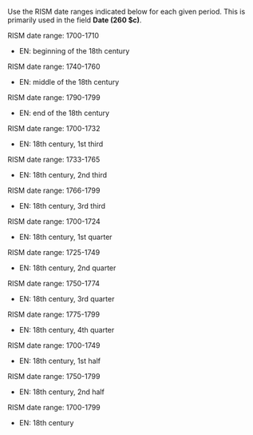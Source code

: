 Use the RISM date ranges indicated below for each given period. This is primarily used in the field **Date (260 $c)**.

RISM date range: 1700-1710

- EN: beginning of the 18th century    

RISM date range: 1740-1760

- EN: middle of the 18th century         

RISM date range: 1790-1799

- EN: end of the 18th century   

RISM date range: 1700-1732

- EN: 18th century, 1st third    

RISM date range: 1733-1765

- EN: 18th century, 2nd third   

RISM date range: 1766-1799

- EN: 18th century, 3rd third    

RISM date range: 1700-1724

- EN: 18th century, 1st quarter 

RISM date range: 1725-1749

- EN: 18th century, 2nd quarter           

RISM date range: 1750-1774

- EN: 18th century, 3rd quarter

RISM date range: 1775-1799

- EN: 18th century, 4th quarter

RISM date range: 1700-1749

- EN: 18th century, 1st half      

RISM date range: 1750-1799

- EN: 18th century, 2nd half     

RISM date range: 1700-1799

- EN: 18th century